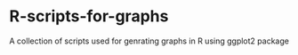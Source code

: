 # R-scripts-for-graphs
A collection of scripts used for genrating graphs in R using ggplot2 package
